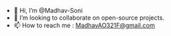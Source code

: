 - 👋 Hi, I’m @Madhav-Soni
- 👯 I’m looking to collaborate on open-source projects.
- 📫 How to reach me : MadhavAO321F@gmail.com


<!---
Madhav-Soni/Madhav-Soni is a ✨ special ✨ repository because its `README.md` (this file) appears on your GitHub profile.
You can click the Preview link to take a look at your changes.
--->
